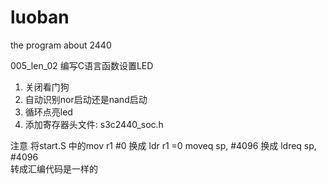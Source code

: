 # luoban
the program about 2440 

005_len_02
编写C语言函数设置LED
1. 关闭看门狗
2. 自动识别nor启动还是nand启动
3. 循环点亮led
4. 添加寄存器头文件: s3c2440_soc.h

注意 将start.S 中的mov r1 #0       换成 ldr r1 =0
				moveq sp, #4096 换成 ldreq sp, #4096 	
  转成汇编代码是一样的